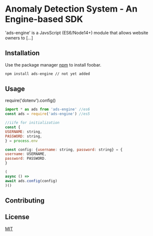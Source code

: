# Anomaly Detection System - An Engine-based SDK

'ads-engine' is a JavsScript (ES6/Node14+) module that allows website owners to [...]

## Installation

Use the package manager [npm]() to install foobar.

```bash
npm install ads-engine // not yet added
```

## Usage

require('dotenv').config()

```javascript
import * as ads from 'ads-engine' //es6
const ads = require('ads-engine') //es5

//iife for initialization
const {
USERNAME: string,
PASSWORD: string,
} = process.env

const config: {username: string, password: string} = {
username: USERNAME,
password: PASSWORD. 
}

(
async () => 
await ads.config(config)
)()
```


## Contributing
## License
[MIT](https://choosealicense.com/licenses/mit/)
